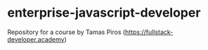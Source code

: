 # enterprise-javascript-developer
Repository for a course by Tamas Piros (https://fullstack-developer.academy)
